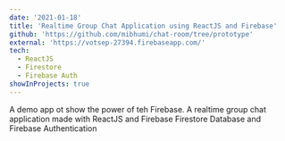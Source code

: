 ```yaml
---
date: '2021-01-18'
title: 'Realtime Group Chat Application using ReactJS and Firebase'
github: 'https://github.com/mibhumi/chat-room/tree/prototype'
external: 'https://votsep-27394.firebaseapp.com/'
tech:
  - ReactJS
  - Firestore
  - Firebase Auth
showInProjects: true
---
```


A demo app ot show the power of teh Firebase. A realtime group chat application made with ReactJS and Firebase Firestore Database and Firebase Authentication

